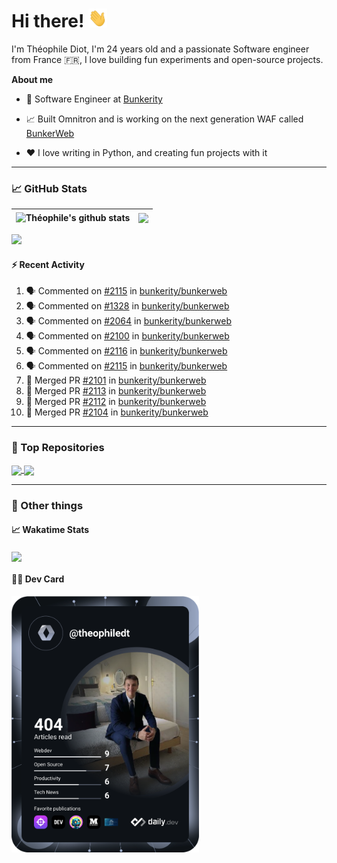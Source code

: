 # Hi there! <img src="./wave.gif" width="30px" height="30px" />

I'm Théophile Diot, I'm 24 years old and a passionate Software engineer from France 🇫🇷, I love building fun experiments and open-source projects.

**About me**

- 💼 Software Engineer at [Bunkerity](https://www.bunkerity.com/)

- 📈 Built Omnitron and is working on the next generation WAF called [BunkerWeb](https://www.bunkerweb.io)

- ❤️ I love writing in Python, and creating fun projects with it

---

### 📈 GitHub Stats

| <img align="center" src="https://github-readme-stats.vercel.app/api?username=TheophileDiot&show_icons=true&include_all_commits=true&theme=algolia&hide_border=true&rank_icon=github" alt="Théophile's github stats" /> | <img align="center" src="https://github-readme-stats.vercel.app/api/top-langs/?username=TheophileDiot&layout=compact&theme=algolia&hide_border=true" /> |
| ---------------------------------------------------------------------------------------------------------------------------------------------------------------------------------------------------------------------- | ------------------------------------------------------------------------------------------------------------------------------------------------------- |

![](https://github-readme-activity-graph.vercel.app/graph?username=TheophileDiot&theme=tokyo-night)

#### :zap: Recent Activity

<!--START_SECTION:activity-->
1. 🗣 Commented on [#2115](https://github.com/bunkerity/bunkerweb/issues/2115#issuecomment-2748232327) in [bunkerity/bunkerweb](https://github.com/bunkerity/bunkerweb)
2. 🗣 Commented on [#1328](https://github.com/bunkerity/bunkerweb/issues/1328#issuecomment-2748204544) in [bunkerity/bunkerweb](https://github.com/bunkerity/bunkerweb)
3. 🗣 Commented on [#2064](https://github.com/bunkerity/bunkerweb/issues/2064#issuecomment-2748196196) in [bunkerity/bunkerweb](https://github.com/bunkerity/bunkerweb)
4. 🗣 Commented on [#2100](https://github.com/bunkerity/bunkerweb/issues/2100#issuecomment-2748193818) in [bunkerity/bunkerweb](https://github.com/bunkerity/bunkerweb)
5. 🗣 Commented on [#2116](https://github.com/bunkerity/bunkerweb/issues/2116#issuecomment-2748174960) in [bunkerity/bunkerweb](https://github.com/bunkerity/bunkerweb)
6. 🗣 Commented on [#2115](https://github.com/bunkerity/bunkerweb/issues/2115#issuecomment-2748138824) in [bunkerity/bunkerweb](https://github.com/bunkerity/bunkerweb)
7. 🎉 Merged PR [#2101](https://github.com/bunkerity/bunkerweb/pull/2101) in [bunkerity/bunkerweb](https://github.com/bunkerity/bunkerweb)
8. 🎉 Merged PR [#2113](https://github.com/bunkerity/bunkerweb/pull/2113) in [bunkerity/bunkerweb](https://github.com/bunkerity/bunkerweb)
9. 🎉 Merged PR [#2112](https://github.com/bunkerity/bunkerweb/pull/2112) in [bunkerity/bunkerweb](https://github.com/bunkerity/bunkerweb)
10. 🎉 Merged PR [#2104](https://github.com/bunkerity/bunkerweb/pull/2104) in [bunkerity/bunkerweb](https://github.com/bunkerity/bunkerweb)
<!--END_SECTION:activity-->

---

### 🔧 Top Repositories

<a href="https://github.com/bunkerity/bunkerweb">
  <img align="center" src="https://github-readme-stats.vercel.app/api/pin/?username=Bunkerity&repo=bunkerweb&theme=algolia" />
</a>
<a href="https://github.com/TheophileDiot/Omnitron">
  <img align="center" src="https://github-readme-stats.vercel.app/api/pin/?username=TheophileDiot&repo=Omnitron&theme=algolia" />
</a>

---

### 🎉 Other things

#### 📈 Wakatime Stats

<a href="https://wakatime.com/@theophile_bunkerity">
  <img align="center" src="https://github-readme-stats.vercel.app/api/wakatime?username=3aa5ce41-c253-43d9-8441-a721e446a45f&layout=compact&theme=algolia" />
</a>

#### 👨‍💻 Dev Card

<a href="https://app.daily.dev/TheophileDt">
  <img src="./devcard.svg" width="300" alt="Théophile Diot's Dev Card"/>
</a>
